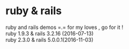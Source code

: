 # ruby & rails
 ruby and rails demos =.=
 for my loves , go for it !      
 ruby 1.9.3 & rails 3.2.16 (2016-07-13)      
 ruby 2.3.0 & rails 5.0.0.1(2016-11-03)
